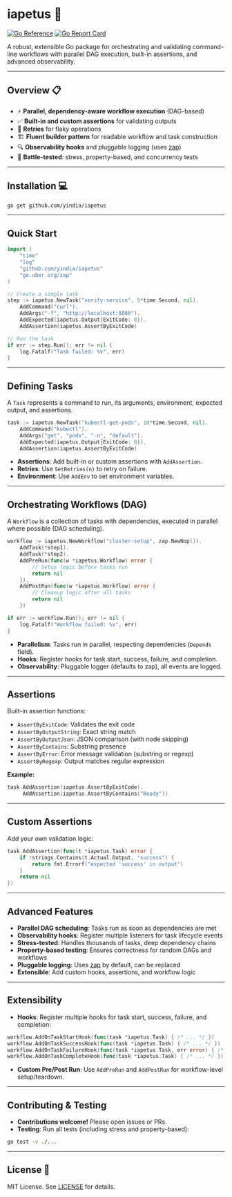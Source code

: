 # iapetus 🚀

[![Go Reference](https://pkg.go.dev/badge/github.com/yindia/iapetus.svg)](https://pkg.go.dev/github.com/yindia/iapetus)
[![Go Report Card](https://goreportcard.com/badge/github.com/yindia/iapetus)](https://goreportcard.com/report/github.com/yindia/iapetus)

A robust, extensible Go package for orchestrating and validating command-line workflows with parallel DAG execution, built-in assertions, and advanced observability.

---

## Overview 📋

- ⚡ **Parallel, dependency-aware workflow execution** (DAG-based)
- ✅ **Built-in and custom assertions** for validating outputs
- 🔄 **Retries** for flaky operations
- 🏗️ **Fluent builder pattern** for readable workflow and task construction
- 🔍 **Observability hooks** and pluggable logging (uses [zap](https://github.com/uber-go/zap))
- 🧪 **Battle-tested**: stress, property-based, and concurrency tests

---

## Installation 💻

```sh
go get github.com/yindia/iapetus
```

---

## Quick Start

```go
import (
    "time"
    "log"
    "github.com/yindia/iapetus"
    "go.uber.org/zap"
)

// Create a simple task
step := iapetus.NewTask("verify-service", 5*time.Second, nil).
    AddCommand("curl").
    AddArgs("-f", "http://localhost:8080").
    AddExpected(iapetus.Output{ExitCode: 0}).
    AddAssertion(iapetus.AssertByExitCode)

// Run the task
if err := step.Run(); err != nil {
    log.Fatalf("Task failed: %v", err)
}
```

---

## Defining Tasks

A `Task` represents a command to run, its arguments, environment, expected output, and assertions.

```go
task := iapetus.NewTask("kubectl-get-pods", 10*time.Second, nil).
    AddCommand("kubectl").
    AddArgs("get", "pods", "-n", "default").
    AddExpected(iapetus.Output{ExitCode: 0}).
    AddAssertion(iapetus.AssertByExitCode)
```

- **Assertions**: Add built-in or custom assertions with `AddAssertion`.
- **Retries**: Use `SetRetries(n)` to retry on failure.
- **Environment**: Use `AddEnv` to set environment variables.

---

## Orchestrating Workflows (DAG)

A `Workflow` is a collection of tasks with dependencies, executed in parallel where possible (DAG scheduling).

```go
workflow := iapetus.NewWorkflow("cluster-setup", zap.NewNop()).
    AddTask(*step1).
    AddTask(*step2).
    AddPreRun(func(w *iapetus.Workflow) error {
        // Setup logic before tasks run
        return nil
    }).
    AddPostRun(func(w *iapetus.Workflow) error {
        // Cleanup logic after all tasks
        return nil
    })

if err := workflow.Run(); err != nil {
    log.Fatalf("Workflow failed: %v", err)
}
```

- **Parallelism**: Tasks run in parallel, respecting dependencies (`Depends` field).
- **Hooks**: Register hooks for task start, success, failure, and completion.
- **Observability**: Pluggable logger (defaults to zap), all events are logged.

---

## Assertions

Built-in assertion functions:

- `AssertByExitCode`: Validates the exit code
- `AssertByOutputString`: Exact string match
- `AssertByOutputJson`: JSON comparison (with node skipping)
- `AssertByContains`: Substring presence
- `AssertByError`: Error message validation (substring or regexp)
- `AssertByRegexp`: Output matches regular expression

**Example:**

```go
task.AddAssertion(iapetus.AssertByExitCode).
     AddAssertion(iapetus.AssertByContains("Ready"))
```

---

## Custom Assertions

Add your own validation logic:

```go
task.AddAssertion(func(t *iapetus.Task) error {
    if !strings.Contains(t.Actual.Output, "success") {
        return fmt.Errorf("expected 'success' in output")
    }
    return nil
})
```

---

## Advanced Features

- **Parallel DAG scheduling**: Tasks run as soon as dependencies are met
- **Observability hooks**: Register multiple listeners for task lifecycle events
- **Stress-tested**: Handles thousands of tasks, deep dependency chains
- **Property-based testing**: Ensures correctness for random DAGs and workflows
- **Pluggable logging**: Uses [zap](https://github.com/uber-go/zap) by default, can be replaced
- **Extensible**: Add custom hooks, assertions, and workflow logic

---

## Extensibility

- **Hooks**: Register multiple hooks for task start, success, failure, and completion:

```go
workflow.AddOnTaskStartHook(func(task *iapetus.Task) { /* ... */ })
workflow.AddOnTaskSuccessHook(func(task *iapetus.Task) { /* ... */ })
workflow.AddOnTaskFailureHook(func(task *iapetus.Task, err error) { /* ... */ })
workflow.AddOnTaskCompleteHook(func(task *iapetus.Task) { /* ... */ })
```

- **Custom Pre/Post Run**: Use `AddPreRun` and `AddPostRun` for workflow-level setup/teardown.

---

## Contributing & Testing

- **Contributions welcome!** Please open issues or PRs.
- **Testing**: Run all tests (including stress and property-based):

```sh
go test -v ./...
```

---

## License 📄

MIT License. See [LICENSE](LICENSE) for details.

